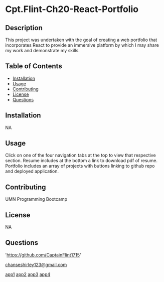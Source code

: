# Cpt.Flint-Ch20-React-Portfolio

## Description

This project was undertaken with the goal of creating a web portfolio that incorporates React to provide an immersive platform by which I may share my work and demonstrate my skills. 

## Table of Contents
- [Installation](#installation)
- [Usage](#usage)
- [Contributing](#contributing)
- [License](#license)
- [Questions](#questions)

## Installation

NA

## Usage

Click on one of the four navigation tabs at the top to view that respective section. Resume includes at the bottom a link to download pdf of resume. Portfolio includes an array of projects with buttons linking to github repo and deployed application.

## Contributing

UMN Programming Bootcamp

## License

NA

## Questions

'https://github.com/CaptainFlint1715'

chanseshirley123@gmail.com

[app1](./src/assets/images/demo1.png)
[app2](./src/assets/images/demo2.png)
[app3](./src/assets/images/demo3.png)
[app4](./src/assets/images/demo4.png)


